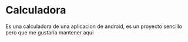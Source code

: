 # Calculadora
Es una calculadora de una aplicacion de android, es un proyecto sencillo pero que me gustaria mantener aqui
